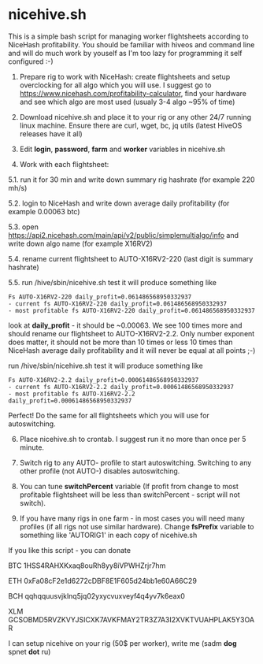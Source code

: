 # nicehive.sh

This is a simple bash script for managing worker flightsheets according to NiceHash profitability. You should be familiar with hiveos and command line and will do much work by youself as I'm too lazy for programming it self configured :-)

1. Prepare rig to work with NiceHash: create flightsheets and setup overclocking for all algo which you will use. I suggest go to https://www.nicehash.com/profitability-calculator, find your hardware and see which algo are most used (usualy 3-4 algo ~95% of time)

2. Download nicehive.sh and place it to your rig or any other 24/7 running linux machine. Ensure there are curl, wget, bc, jq utils (latest HiveOS releases have it all)

3. Edit __login__, __password__, __farm__ and __worker__ variables in nicehive.sh 

4. Work with each flightsheet: 

5.1. run it for 30 min and write down summary rig hashrate (for example 220 mh/s)

5.2. login to NiceHash and write down average daily profitability (for example 0.00063 btc)

5.3. open https://api2.nicehash.com/main/api/v2/public/simplemultialgo/info and write down algo name (for example X16RV2)

5.4. rename current flightsheet to AUTO-X16RV2-220 (last digit is summary hashrate)

5.5. run /hive/sbin/nicehive.sh test it will produce something like

```
Fs AUTO-X16RV2-220 daily_profit=0.061486568950332937
- current fs AUTO-X16RV2-220 daily_profit=0.061486568950332937
- most profitable fs AUTO-X16RV2-220 daily_profit=0.061486568950332937
```

look at __daily_profit__ - it should be ~0.00063. We see 100 times more and should rename our flightsheet to AUTO-X16RV2-2.2. Only number exponent does matter, it should not be more than 10 times or less 10 times than NiceHash average daily profitability and it will never be equal at all points ;-)

run /hive/sbin/nicehive.sh test it will produce something like

```
Fs AUTO-X16RV2-2.2 daily_profit=0.00061486568950332937
- current fs AUTO-X16RV2-2.2 daily_profit=0.00061486568950332937
- most profitable fs AUTO-X16RV2-2.2 daily_profit=0.00061486568950332937
```

Perfect! Do the same for all flightsheets which you will use for autoswitching.

6. Place nicehive.sh to crontab. I suggest run it no more than once per 5 minute.

7. Switch rig to any AUTO- profile to start autoswitching. Switching to any other profile (not AUTO-) disables autoswitching.

8. You can tune __switchPercent__ variable (If profit from change to most profitable flightsheet will be less than switchPercent - script will not switch).

9. If you have many rigs in one farm - in most cases you will need many profiles (if all rigs not use similar hardware). Change __fsPrefix__ variable to something like 'AUTORIG1' in each copy of nicehive.sh

If you like this script - you can donate

BTC 1HSS4RAHXKxaq8ouRh8yy8iVPWHZrjr7hm

ETH 0xFa08cF2e1d6272cDBF8E1F605d24bb1e60A66C29

BCH qqhqquusvjklnq5jq02yxycvuxveyf4q4yv7k6eax0

XLM GCSOBMD5RVZKVYJSICXK7AVKFMAY2TR3Z7A3I2XVKTVUAHPLAK5Y3OAR

I can setup nicehive on your rig (50$ per worker), write me (sadm __dog__ spnet __dot__ ru)
